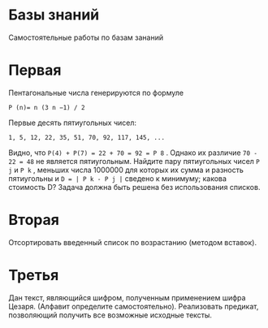 # Базы знаний
Самостоятельные работы по базам зананий

# Первая
Пентагональные числа генерируются по формуле

`P (n)= n (3 n −1) / 2` 

Первые десять пятиугольных чисел:

`1, 5, 12, 22, 35, 51, 70, 92, 117, 145, ...`

Видно, что `P(4) + P(7) = 22 + 70 = 92 = P 8` . Однако их различие `70 - 22 = 48` не является пятиугольным. Найдите пару пятиугольных чисел `P j` и `P k` ,
меньших числа 1000000 для которых их сумма и разность пятиугольны и `D = | P k - P j |` сведено к минимуму; какова стоимость D?
Задача должна быть решена без использования списков.

# Вторая
Отсортировать введенный список по возрастанию (методом вставок).

# Третья
Дан текст, являющийся шифром, полученным применением шифра
Цезаря. (Алфавит определите самостоятельно). Реализовать предикат,
позволяющий получить все возможные исходные тексты.